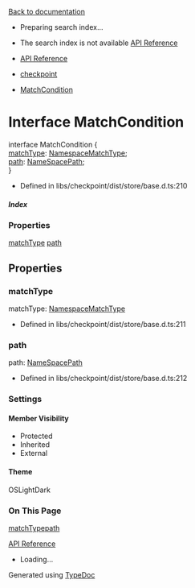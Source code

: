 [Back to documentation](/langgraphjs/)

* Preparing search index...
* The search index is not available
[API Reference](/)

* [API Reference](../index.html)
* [checkpoint](../modules/checkpoint.html)
* [MatchCondition](checkpoint.MatchCondition.html)

# Interface MatchCondition

interface MatchCondition {   
[matchType](checkpoint.MatchCondition.html#matchType): [NamespaceMatchType](../types/checkpoint.NamespaceMatchType.html);   
[path](checkpoint.MatchCondition.html#path): [NameSpacePath](../types/checkpoint.NameSpacePath.html);   
}

* Defined in libs/checkpoint/dist/store/base.d.ts:210

#####  Index

### Properties

[matchType](checkpoint.MatchCondition.html#matchType) [path](checkpoint.MatchCondition.html#path) 

## Properties

### matchType

matchType: [NamespaceMatchType](../types/checkpoint.NamespaceMatchType.html)

* Defined in libs/checkpoint/dist/store/base.d.ts:211

### path

path: [NameSpacePath](../types/checkpoint.NameSpacePath.html)

* Defined in libs/checkpoint/dist/store/base.d.ts:212

### Settings

#### Member Visibility

* Protected
* Inherited
* External

#### Theme

OSLightDark

### On This Page

[matchType](#matchType)[path](#path)

[API Reference](../index.html)
* Loading...

Generated using [TypeDoc](https://typedoc.org/)